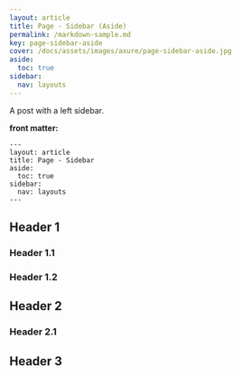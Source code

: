 ```yaml
---
layout: article
title: Page - Sidebar (Aside)
permalink: /markdown-sample.md
key: page-sidebar-aside
cover: /docs/assets/images/axure/page-sidebar-aside.jpg
aside:
  toc: true
sidebar:
  nav: layouts
---
```


A post with a left sidebar.

<!--more-->

**front matter:**

    ---
    layout: article
    title: Page - Sidebar
    aside:
      toc: true
    sidebar:
      nav: layouts
    ---

## Header 1

### Header 1.1

### Header 1.2

## Header 2

### Header 2.1

## Header 3
